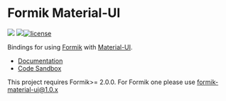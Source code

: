 # Formik Material-UI

![](https://github.com/stackworx/formik-material-ui/workflows/Build%20formik-material-ui/badge.svg)
![](https://github.com/stackworx/formik-material-ui/workflows/Build%20formik-material-ui-lab/badge.svg)[![license](https://badgen.now.sh/badge/license/MIT)](./LICENSE)

Bindings for using [Formik](https://github.com/jaredpalmer/formik) with [Material-UI](https://mui.com/).

- [Documentation](https://stackworx.github.io/formik-material-ui)
- [Code Sandbox](https://codesandbox.io/s/915qlr56rp)

This project requires Formik>= 2.0.0. For Formik one please use formik-material-ui@1.0.x
